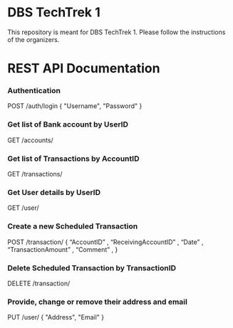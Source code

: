 # DBS TechTrek 1
This repository is meant for DBS TechTrek 1. Please follow the instructions of the organizers.

# REST API Documentation

### Authentication
POST /auth/login
    {
        "Username",
        "Password"
    }

### Get list of Bank account by UserID
GET /accounts/<UserID>

### Get list of Transactions by AccountID
GET /transactions/<UserID>

### Get User details by UserID
GET /user/<UserID>

### Create a new Scheduled Transaction
POST /transaction/
    {
		“AccountID” , 
		“ReceivingAccountID” , 
		“Date” , 
		“TransactionAmount” , 
		“Comment” , 
    }

### Delete Scheduled Transaction by TransactionID
DELETE /transaction/<TransactionID>

### Provide, change or remove their address and email
PUT /user/<UserID>
    {
        "Address",
        "Email"
    }




